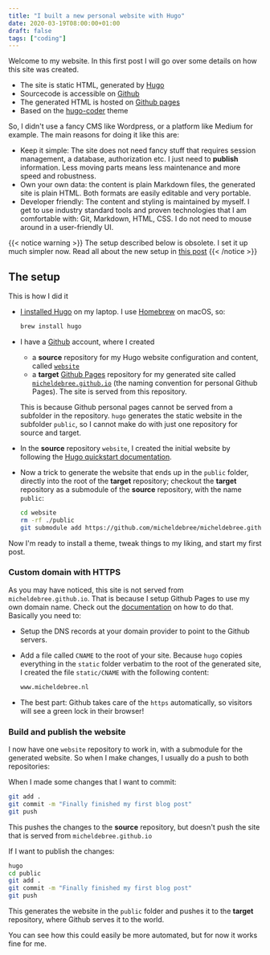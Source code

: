 ```yaml
---
title: "I built a new personal website with Hugo"
date: 2020-03-19T08:00:00+01:00
draft: false
tags: ["coding"]
---
```


Welcome to my website. In this first post I will go over some details on how
this site was created.

- The site is static HTML, generated by [Hugo](https://gohugo.io)
- Sourcecode is accessible on [Github](https://github.com/micheldebree/website)
- The generated HTML is hosted on [Github pages](https://pages.github.com)
- Based on the [hugo-coder](https://themes.gohugo.io/hugo-coder) theme

So, I didn't use a fancy CMS like Wordpress, or a platform like Medium for
example. The main reasons for doing it like this are:

- Keep it simple: The site does not need fancy stuff that requires session
  management, a database, authorization etc. I just need to **publish**
  information. Less moving parts means less maintenance and more speed and
  robustness.
- Own your own data: the content is plain Markdown files, the generated site is
  plain HTML. Both formats are easily editable and very portable.
- Developer friendly: The content and styling is maintained by myself. I get to
  use industry standard tools and proven technologies that I am comfortable
  with: Git, Markdown, HTML, CSS. I do not need to mouse around in a
  user-friendly UI.

{{< notice warning >}}
The setup described below is obsolete. I set it up much simpler now. Read all
about the new setup in [this post](/posts/website_single_repo)
{{< /notice >}}

## The setup

This is how I did it

- [I installed Hugo](https://gohugo.io/getting-started/installing) on my laptop.
  I use [Homebrew](https://brew.sh) on macOS, so:

  ```bash
  brew install hugo
  ```


- I have a [Github](https://github.com) account, where I created

  - a **source** repository for my Hugo website configuration and content,
    called [`website`](https://github.com/micheldebree/website)
  - a **target** [Github Pages](https://pages.github.com/) repository for my
    generated site called
    [`micheldebree.github.io`](https://github.com/micheldebree/micheldebree.github.io)
    (the naming convention for personal Github Pages). The site is served from
    this repository.

  This is because Github personal pages cannot be served from a subfolder in the
  repository. `hugo` generates the static website in the subfolder `public`, so
  I cannot make do with just one repository for source and target.

- In the **source** repository `website`, I created the initial website by
  following the [Hugo quickstart
  documentation](https://gohugo.io/getting-started/quick-start/).

- Now a trick to generate the website that ends up in the `public` folder,
  directly into the root of the **target** repository; checkout the **target**
  repository as a submodule of the **source** repository, with the name
  `public`:

  ```bash
  cd website
  rm -rf ./public
  git submodule add https://github.com/micheldebree/micheldebree.github.io.git public
  ```

Now I'm ready to install a theme, tweak things to my liking, and start my first
post.

### Custom domain with HTTPS

As you may have noticed, this site is not served from `micheldebree.github.io`.
That is because I setup Github Pages to use my own domain name. Check out the
[documentation](https://help.github.com/en/github/working-with-github-pages/managing-a-custom-domain-for-your-github-pages-site)
on how to do that. Basically you need to:

- Setup the DNS records at your domain provider to point to the Github servers.
- Add a file called `CNAME` to the root of your site. Because `hugo` copies
  everything in the `static` folder verbatim to the root of the generated site,
  I created the file `static/CNAME` with the following content:

  ```bash
  www.micheldebree.nl
  ```

- The best part: Github takes care of the `https` automatically, so visitors
  will see a green lock in their browser!

### Build and publish the website

I now have one `website` repository to work in, with a submodule for the
generated website. So when I make changes, I usually do a push to both
repositories:

When I made some changes that I want to commit:

```bash
git add .
git commit -m "Finally finished my first blog post"
git push
```

This pushes the changes to the **source** repository, but doesn't push the site
that is served from `micheldebree.github.io`

If I want to publish the changes:

```bash
hugo
cd public
git add .
git commit -m "Finally finished my first blog post"
git push
```

This generates the website in the `public` folder and pushes it to the
**target** repository, where Github serves it to the world.

You can see how this could easily be more automated, but for now it works fine
for me.
